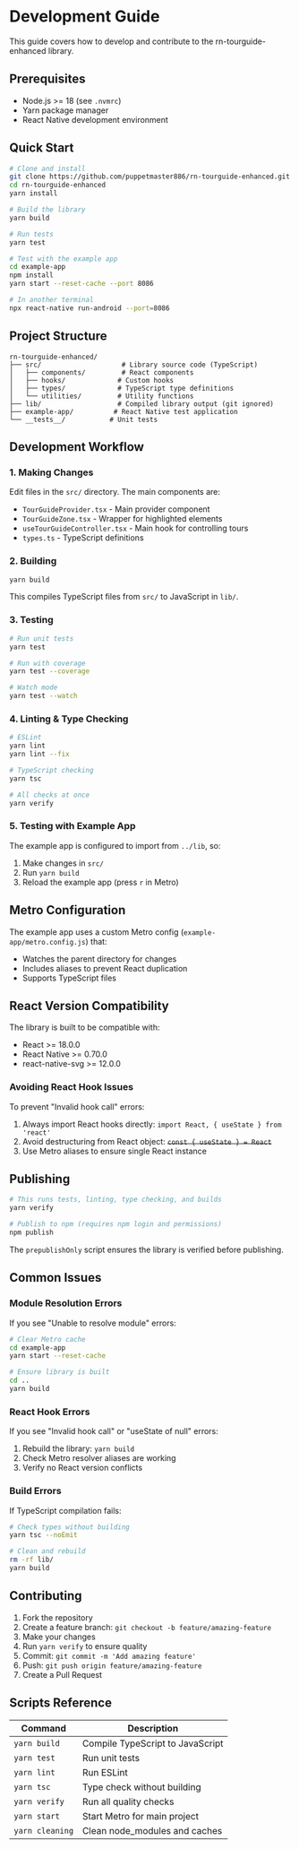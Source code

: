 # Development Guide

This guide covers how to develop and contribute to the rn-tourguide-enhanced library.

## Prerequisites

- Node.js >= 18 (see `.nvmrc`)
- Yarn package manager
- React Native development environment

## Quick Start

```bash
# Clone and install
git clone https://github.com/puppetmaster886/rn-tourguide-enhanced.git
cd rn-tourguide-enhanced
yarn install

# Build the library
yarn build

# Run tests
yarn test

# Test with the example app
cd example-app
npm install
yarn start --reset-cache --port 8086

# In another terminal
npx react-native run-android --port=8086
```

## Project Structure

```
rn-tourguide-enhanced/
├── src/                    # Library source code (TypeScript)
│   ├── components/         # React components
│   ├── hooks/             # Custom hooks
│   ├── types/             # TypeScript type definitions
│   └── utilities/         # Utility functions
├── lib/                   # Compiled library output (git ignored)
├── example-app/          # React Native test application
└── __tests__/           # Unit tests
```

## Development Workflow

### 1. Making Changes

Edit files in the `src/` directory. The main components are:

- `TourGuideProvider.tsx` - Main provider component
- `TourGuideZone.tsx` - Wrapper for highlighted elements
- `useTourGuideController.tsx` - Main hook for controlling tours
- `types.ts` - TypeScript definitions

### 2. Building

```bash
yarn build
```

This compiles TypeScript files from `src/` to JavaScript in `lib/`.

### 3. Testing

```bash
# Run unit tests
yarn test

# Run with coverage
yarn test --coverage

# Watch mode
yarn test --watch
```

### 4. Linting & Type Checking

```bash
# ESLint
yarn lint
yarn lint --fix

# TypeScript checking
yarn tsc

# All checks at once
yarn verify
```

### 5. Testing with Example App

The example app is configured to import from `../lib`, so:

1. Make changes in `src/`
2. Run `yarn build`
3. Reload the example app (press `r` in Metro)

## Metro Configuration

The example app uses a custom Metro config (`example-app/metro.config.js`) that:

- Watches the parent directory for changes
- Includes aliases to prevent React duplication
- Supports TypeScript files

## React Version Compatibility

The library is built to be compatible with:

- React >= 18.0.0
- React Native >= 0.70.0
- react-native-svg >= 12.0.0

### Avoiding React Hook Issues

To prevent "Invalid hook call" errors:

1. Always import React hooks directly: `import React, { useState } from 'react'`
2. Avoid destructuring from React object: ~~`const { useState } = React`~~
3. Use Metro aliases to ensure single React instance

## Publishing

```bash
# This runs tests, linting, type checking, and builds
yarn verify

# Publish to npm (requires npm login and permissions)
npm publish
```

The `prepublishOnly` script ensures the library is verified before publishing.

## Common Issues

### Module Resolution Errors

If you see "Unable to resolve module" errors:

```bash
# Clear Metro cache
cd example-app
yarn start --reset-cache

# Ensure library is built
cd ..
yarn build
```

### React Hook Errors

If you see "Invalid hook call" or "useState of null" errors:

1. Rebuild the library: `yarn build`
2. Check Metro resolver aliases are working
3. Verify no React version conflicts

### Build Errors

If TypeScript compilation fails:

```bash
# Check types without building
yarn tsc --noEmit

# Clean and rebuild
rm -rf lib/
yarn build
```

## Contributing

1. Fork the repository
2. Create a feature branch: `git checkout -b feature/amazing-feature`
3. Make your changes
4. Run `yarn verify` to ensure quality
5. Commit: `git commit -m 'Add amazing feature'`
6. Push: `git push origin feature/amazing-feature`
7. Create a Pull Request

## Scripts Reference

| Command         | Description                      |
| --------------- | -------------------------------- |
| `yarn build`    | Compile TypeScript to JavaScript |
| `yarn test`     | Run unit tests                   |
| `yarn lint`     | Run ESLint                       |
| `yarn tsc`      | Type check without building      |
| `yarn verify`   | Run all quality checks           |
| `yarn start`    | Start Metro for main project     |
| `yarn cleaning` | Clean node_modules and caches    |
